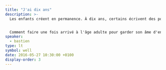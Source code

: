 ```yaml
---
title: "J'ai dix ans"
description: >-
  Les enfants créent en permanence. À dix ans, certains écrivent des poèmes, jouent du piano et programment des jeux…


  Comment faire une fois arrivé à l'âge adulte pour garder son âme d'enfant et continuer à écrire, jouer du piano et programmer ?
speaker:
  - bastien
type: lt
symbol: well
date: 2016-05-27 10:30:00 +0100
display-order: 3
---
```

